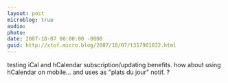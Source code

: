 ```yaml
---
layout: post
microblog: true
audio: 
photo: 
date: 2007-10-07 00:00:00 -0000
guid: http://xtof.micro.blog/2007/10/07/t317981832.html
---
```

testing iCal and hCalendar subscription/updating benefits. how about using hCalendar on mobile... and uses as "plats du jour" notif. ?
